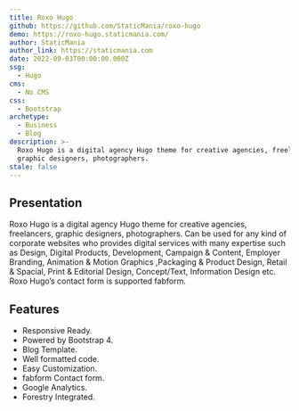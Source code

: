 ```yaml
---
title: Roxo Hugo
github: https://github.com/StaticMania/roxo-hugo
demo: https://roxo-hugo.staticmania.com/
author: StaticMania
author_link: https://staticmania.com
date: 2022-09-03T00:00:00.000Z
ssg:
  - Hugo
cms:
  - No CMS
css:
  - Bootstrap
archetype:
  - Business
  - Blog
description: >-
  Roxo Hugo is a digital agency Hugo theme for creative agencies, freelancers,
  graphic designers, photographers.
stale: false
---
```


## Presentation

Roxo Hugo is a digital agency Hugo theme for creative agencies, freelancers, graphic designers, photographers. Can be used for any kind of corporate websites who provides digital services with many expertise such as Design, Digital Products, Development, Campaign & Content, Employer Branding, Animation & Motion Graphics ,Packaging & Product Design, Retail & Spacial, Print & Editorial Design, Concept/Text, Information Design etc. Roxo Hugo’s contact form is supported fabform.

## Features

* Responsive Ready.
* Powered by Bootstrap 4.
* Blog Template.
* Well formatted code.
* Easy Customization.
* fabform Contact form.
* Google Analytics.
* Forestry Integrated.
